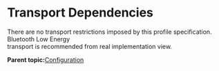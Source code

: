 # Transport Dependencies

There are no transport restrictions imposed by this profile specification. Bluetooth Low Energy<br /> transport is recommended from real implementation view.

**Parent topic:**[Configuration](GUID-5FBAF639-F6DA-4A3C-BCC1-70EAC76AA65F.md)

